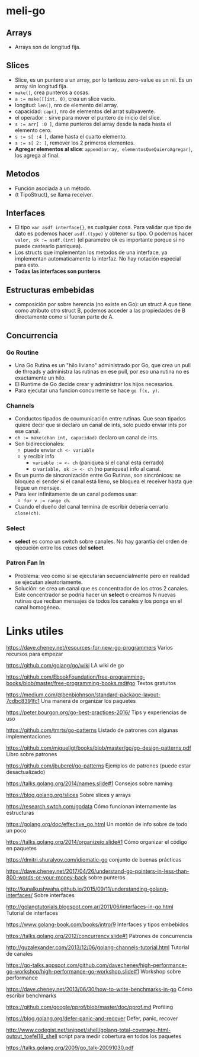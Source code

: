 # meli-go

## Arrays
* Arrays son de longitud fija.

## Slices
* Slice, es un puntero a un array, por lo tantosu zero-value es un nil. Es un array sin longitud fija.
* `make()`, crea punteros a cosas.
* `a := make([]int, 0)`, crea un slice vacio.
* longitud: `len()`, nro de elemento del array.
* capacidad: `cap()`, nro de elementos del arrat subyavente.
* el operador `:` sirve para mover el puntero de inicio del slice.
* `s := arr[ :0 ]`, dame punteros del array desde la nada hasta el elemento cero.
* `s := s[ :4 ]`, dame hasta el cuarto elemento. 
* `s := s[ 2: ]`, remover los 2 primeros elementos.
* **Agregar elementos al slice**: `append(array, elementosQueQuieroAgregar)`, los agrega al final. 

## Metodos
* Función asociada a un método.
* (t TipoStruct), se llama receiver.

## Interfaces
* El tipo `var asdf interface{}`, es cualquier cosa. Para validar que tipo de dato es podemos hacer `asdf.(type)` y obtener su tipo. O podemos hacer `valor, ok := asdf.(int)` (el parametro ok es importante porque si no puede castearlo paniquea).
* Los structs que implementan los metodos de una interface, ya implementan automaticamente la interfaz. No hay notación especial para esto.
* **Todas las interfaces son punteros** 

## Estructuras embebidas
* composición por sobre herencia (no existe en Go): un struct A que tiene como atributo otro struct B, podemos acceder a las propiedades de B directamente como si fueran parte de A.

## Concurrencia
### Go Routine 
* Una Go Rutina es un "hilo liviano" administrado por Go, que crea un pull de threads y administra las rutinas en ese pull, por eso una rutina no es exactamente un hilo.
* El Runtime de Go decide crear y administrar los hijos necesarios.
* Para ejecutar una funcion concurrente se hace `go f(x, y)`.

### Channels
* Conductos tipados de coumunicación entre rutinas. Que sean tipados quiere decir que si declaro un canal de ints, solo puedo enviar ints por ese canal.
* `ch := make(chan int, capacidad)` declaro un canal de ints.
* Son bidireccionales: 
    - puede enviar `ch <- variable` 
    - y recibir  info 
        + `variable := <- ch` (paniquea si el canal está cerrado) 
        + o `variable, ok := <- ch` (no paniquea) info al canal.
* Es un punto de sincronización entre Go Rutinas, son sincrónicos: se bloquea el sender si el canal está lleno, se bloquea el receiver hasta que llegue un mensaje.
* Para leer infinitamente de un canal podemos usar:
    - `for v := range ch`. 
* Cuando el dueño del canal termina de escribir debería cerrarlo `close(ch)`.

### Select
* **select** es como un switch sobre canales. No hay garantía del orden de ejecución entre los *cases* del **select**.

### Patron Fan In
* Problema: veo como si se ejecutaran secuencialmente pero en realidad se ejecutan aleatoriamente. 
* Solución: se crea un canal que es concentrador de los otros 2 canales. Este concentrador se podría hacer un **select** o creamos N nuevas rutinas que reciban mensajes de todos los canales y los ponga en el canal homogéneo.

# Links utiles

https://dave.cheney.net/resources-for-new-go-programmers Varios recursos para empezar

https://github.com/golang/go/wiki LA wiki de go

https://github.com/EbookFoundation/free-programming-books/blob/master/free-programming-books.md#go Textos gratuitos

https://medium.com/@benbjohnson/standard-package-layout-7cdbc8391fc1 Una manera de organizar los paquetes

https://peter.bourgon.org/go-best-practices-2016/ Tips y experiencias de uso

https://github.com/tmrts/go-patterns Listado de patrones con algunas implementaciones

https://github.com/miguellgt/books/blob/master/go/go-design-patterns.pdf Libro sobre patrones

https://github.com/jbuberel/go-patterns Ejemplos de patrones (puede estar desactualizado)

https://talks.golang.org/2014/names.slide#1 Consejos sobre naming

https://blog.golang.org/slices Sobre slices y arrays

https://research.swtch.com/godata Cómo funcionan internamente las estructuras

https://golang.org/doc/effective_go.html Un montón de info sobre de todo un poco

https://talks.golang.org/2014/organizeio.slide#1 Cómo organizar el código en paquetes

https://dmitri.shuralyov.com/idiomatic-go conjunto de buenas prácticas

https://dave.cheney.net/2017/04/26/understand-go-pointers-in-less-than-800-words-or-your-money-back sobre punteros

http://kunalkushwaha.github.io/2015/09/11/understanding-golang-interfaces/ Sobre interfaces

http://golangtutorials.blogspot.com.ar/2011/06/interfaces-in-go.html Tutorial de interfaces

https://www.golang-book.com/books/intro/9 Interfaces y tipos embebidos

https://talks.golang.org/2012/concurrency.slide#1 Patrones de concurrencia

http://guzalexander.com/2013/12/06/golang-channels-tutorial.html Tutorial de canales

https://go-talks.appspot.com/github.com/davecheney/high-performance-go-workshop/high-performance-go-workshop.slide#1 Workshop sobre performance

https://dave.cheney.net/2013/06/30/how-to-write-benchmarks-in-go Cómo escribir benchmarks

https://github.com/google/pprof/blob/master/doc/pprof.md Profiling

https://blog.golang.org/defer-panic-and-recover Defer, panic, recover

http://www.codegist.net/snippet/shell/golang-total-coverage-html-output_toefel18_shell script para medir cobertura en todos los paquetes

https://talks.golang.org/2009/go_talk-20091030.pdf
